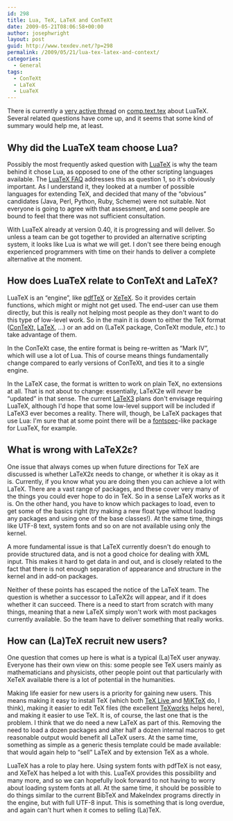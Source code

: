 ```yaml
---
id: 298
title: Lua, TeX, LaTeX and ConTeXt
date: 2009-05-21T08:06:58+00:00
author: josephwright
layout: post
guid: http://www.texdev.net/?p=298
permalink: /2009/05/21/lua-tex-latex-and-context/
categories:
  - General
tags:
  - ConTeXt
  - LaTeX
  - LuaTeX
---
```

There is currently a <a title="LuaTeX" href="http://groups.google.com/group/comp.text.tex/browse_frm/thread/d352212826544c1d/0d41be1dfa4107e8">very active thread</a> on <a href="http://groups.google.com/group/comp.text.tex/topics">comp.text.tex</a> about LuaTeX. Several related questions have come up, and it seems that some kind of summary would help me, at least.
<h2>Why did the LuaTeX team choose Lua?</h2>
Possibly the most frequently asked question with <a title="LuaTeX Homepage" href="http://www.luatex.org">LuaTeX</a> is why the team behind it chose Lua, as opposed to one of the other scripting languages available. The <a href="http://www.luatex.org/faq.html">LuaTeX FAQ</a> addresses this as question 1, so it's obviously important. As I understand it, they looked at a number of possible languages for extending TeX, and decided that many of the “obvious” candidates (Java, Perl, Python, Ruby, Scheme) were not suitable. Not everyone is going to agree with that assessment, and some people are bound to feel that there was not sufficient consultation.

With LuaTeX already at version 0.40, it is progressing and will deliver. So unless a team can be got together to provided an alternative scripting system, it looks like Lua is what we will get. I don't see there being enough experienced programmers with time on their hands to deliver a complete alternative at the moment.
<h2>How does LuaTeX relate to ConTeXt and LaTeX?</h2>
LuaTeX is an “engine”, like <a title="pdfTeX" href="http://www.pdftex.org">pdfTeX</a> or <a title="The XeTeX typesetting system" href="http://www.tug.org/xetex/">XeTeX</a>. So it provides certain functions, which might or might not get used. The end-user can use them directly, but this is really not helping most people as they don't want to do this type of low-level work. So in the main it is down to either the TeX format (<a title="ConTeXt" href="http://wiki.contextgarden.net/Main_Page">ConTeXt,</a> <a title="LaTeX Homepage" href="http://www.latex-project.org/">LaTeX</a>, …) or an add on (LaTeX package,  ConTeXt module, <em>etc</em>.) to take advantage of them.

In the ConTeXt case, the entire format is being re-written as “Mark IV”, which will use a lot of Lua. This of course means things fundamentally change compared to early versions of ConTeXt, and ties it to a single engine.

In the LaTeX case, the format is written to work on plain TeX, no extensions at all. That is not about to change: essentially, LaTeX2e will <em>never </em>be “updated” in that sense. The current <a title="LaTeX3 Homepage" href="http://www.latex-project.org/latex3.html">LaTeX3</a> plans don't envisage requiring LuaTeX, although I'd hope that some low-level support will be included if LaTeX3 ever becomes a reality. There will, though, be LaTeX packages that use Lua: I'm sure that at some point there will be a <a title="An automatic interface to feature-rich fonts in XeLaTeX" href="http://www.ctan.org/pkg/fontspec">fontspec</a>-like package for LuaTeX, for example.
<h2>What is wrong with LaTeX2ε?</h2>
One issue that always comes up when future directions for TeX are discussed is whether LaTeX2ε needs to change, or whether it is okay as it is. Currently, if you know what you are doing then you can achieve a lot with LaTeX. There are a vast range of packages, and these cover very many of the things you could ever hope to do in TeX. So in a sense LaTeX works as it is. On the other hand, you have to know which packages to load, even to get some of the basics right (try making a new float type without loading any packages and using one of the base classes!). At the same time, things like UTF-8 text, system fonts and so on are not available using only the kernel.

A more fundamental issue is that LaTeX currently doesn't do enough to provide structured data, and is not a good choice for dealing with XML input. This makes it hard to get data in and out, and is closely related to the fact that there is not enough separation of appearance and structure in the kernel and in add-on packages.

Neither of these points has escaped the notice of the LaTeX team. The question is whether a successor to LaTeX2ε will appear, and if it does whether it can succeed. There is a need to start from scratch with many things, meaning that a new LaTeX simply won't work with most packages currently available. So the team have to deliver something that really works.
<h2>How can (La)TeX  recruit new users?</h2>
One question that comes up here is what is a typical (La)TeX user anyway. Everyone has their own view on this: some people see TeX users mainly as mathematicians and physicists, other people point out that particularly with XeTeX available there is a lot of potential in the humanities.

Making life easier for new users is a priority for gaining new users. This means making it easy to install TeX (which both <a title="TeX Live" href="http://www.tug.org/texlive/">TeX Live </a>and <a title="MiKTeX" href="http://www.miktex.org/">MiKTeX</a> do, I think), making it easier to edit TeX files (the excellent <a title="TeXworks: lowering the entry barrier to the TeX world" href="http://www.texworks.org/">TeXworks</a> helps here), and making it easier to use TeX. It is, of course, the last one that is the problem.  I think that we do need a new LaTeX as part of this. Removing the need to load a dozen packages and alter half a dozen internal macros to get reasonable output would benefit all LaTeX users. At the same time, something as simple as a generic thesis template could be made available: that would again help to “sell” LaTeX and by extension TeX as a whole.

LuaTeX has a role to play here. Using system fonts with pdfTeX is not easy, and XeTeX has helped a lot with this. LuaTeX provides this possibility and many more, and so we can hopefully look forward to not having to worry about loading system fonts at all. At the same time, it should be possible to do things similar to the current BibTeX and MakeIndex programs directly in the engine, but with full UTF-8 input. This is something that is long overdue, and again can't hurt when it comes to selling (La)TeX.
